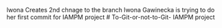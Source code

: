 Iwona Creates 2nd chnage to the branch Iwona Gawinecka is trying to do her first commit for IAMPM project # To-Git-or-not-to-Git-
IAMPM project
